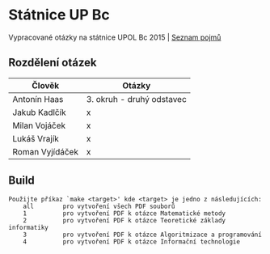 # Státnice UP Bc
Vypracované otázky na státnice UPOL Bc 2015 | [Seznam pojmů](http://www.inf.upol.cz/downloads/studium/2015_INFv01_bc.pdf)

## Rozdělení otázek

| Člověk           | Otázky                      |
| ---------------- | --------------------------- |
| Antonín Haas     | 3. okruh - druhý odstavec   |
| Jakub Kadlčík    | x                           |
| Milan Vojáček    | x                           |
| Lukáš Vrajík     | x                           |
| Roman Vyjídáček  | x                           |

## Build

	Použijte příkaz `make <target>' kde <target> je jedno z následujících:
	    all        pro vytvoření všech PDF souborů
	    1          pro vytvoření PDF k otázce Matematické metody
	    2          pro vytvoření PDF k otázce Teoretické základy informatiky
	    3          pro vytvoření PDF k otázce Algoritmizace a programování
	    4          pro vytvoření PDF k otázce Informační technologie
